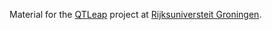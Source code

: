 Material for the [QTLeap](http://qtleap.eu/) project at [Rijksuniversteit Groningen](http://www.let.rug.nl/~vannoord/).
